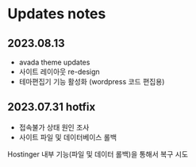 # Updates notes

## 2023.08.13

* avada theme updates
* 사이트 레이아웃 re-design
* 테마편집기 기능 활성화 (wordpress 코드 편집용)

## 2023.07.31 hotfix

* 접속불가 상태 원인 조사
* 사이트 파일 및 데이터베이스 롤백

Hostinger 내부 기능(파일 및 데이터 롤백)을 통해서 복구 시도

